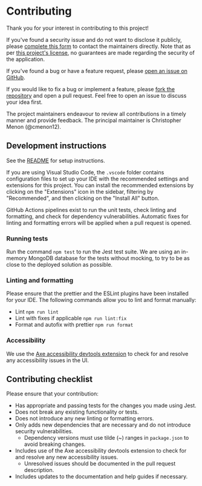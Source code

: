 # Contributing

Thank you for your interest in contributing to this project!

If you've found a security issue and do not want to disclose it publicly, please [complete this form](https://forms.office.com/e/bctaftxd8h) to contact the maintainers directly. Note that as per [this project's license](/LICENSE), no guarantees are made regarding the security of the application.

If you've found a bug or have a feature request, please [open an issue on GitHub](https://github.com/Capgemini/gov-prototype-by-prompt/issues/new).

If you would like to fix a bug or implement a feature, please [fork the repository](https://github.com/Capgemini/gov-prototype-by-prompt/fork) and open a pull request. Feel free to open an issue to discuss your idea first.

The project maintainers endeavour to review all contributions in a timely manner and provide feedback. The principal maintainer is Christopher Menon (@cmenon12).

## Development instructions

See the [README](/README.md#setup) for setup instructions.

If you are using Visual Studio Code, the `.vscode` folder contains configuration files to set up your IDE with the recommended settings and extensions for this project. You can install the recommended extensions by clicking on the "Extensions" icon in the sidebar, filtering by "Recommended", and then clicking on the "Install All" button.

GitHub Actions pipelines exist to run the unit tests, check linting and formatting, and check for dependency vulnerabilities. Automatic fixes for linting and formatting errors will be applied when a pull request is opened.

### Running tests

Run the command `npm test` to run the Jest test suite. We are using an in-memory MongoDB database for the tests without mocking, to try to be as close to the deployed solution as possible.

### Linting and formatting

Please ensure that the prettier and the ESLint plugins have been installed for your IDE. The following commands allow you to lint and format manually:

- Lint `npm run lint`
- Lint with fixes if applicable `npm run lint:fix`
- Format and autofix with prettier `npm run format`

### Accessibility

We use the [Axe accessibility devtools extension](https://chromewebstore.google.com/detail/axe-devtools-web-accessib/lhdoppojpmngadmnindnejefpokejbdd) to check for and resolve any accessibility issues in the UI.

## Contributing checklist

Please ensure that your contribution:

- Has appropriate and passing tests for the changes you made using Jest.
- Does not break any existing functionality or tests.
- Does not introduce any new linting or formatting errors.
- Only adds new dependencies that are necessary and do not introduce security vulnerabilities.
  - Dependency versions must use tilde (~) ranges in `package.json` to avoid breaking changes.
- Includes use of the Axe accessibility devtools extension to check for and resolve any new accessibility issues.
  - Unresolved issues should be documented in the pull request description.
- Includes updates to the documentation and help guides if necessary.
